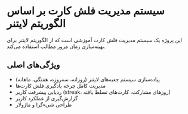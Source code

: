 # سیستم مدیریت فلش کارت بر اساس الگوریتم لایتنر

این پروژه یک سیستم مدیریت فلش کارت آموزشی است که از الگوریتم لایتنر برای بهینه‌سازی زمان مرور مطالب استفاده می‌کند.

## ویژگی‌های اصلی

- پیاده‌سازی سیستم جعبه‌های لایتنر (روزانه، سه‌روزه، هفتگی، ماهانه)
- مدیریت کامل چرخه یادگیری فلش کارت‌ها
- ردیابی پیشرفت کاربر (streak، روزهای مشارکت، کارت‌های تسلط یافته)
- گزارش‌گیری از عملکرد کاربر
- طراحی شیءگرا و ماژولار
